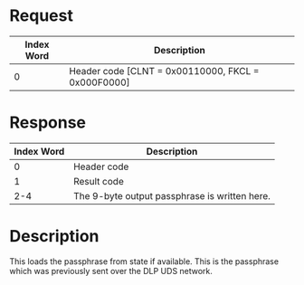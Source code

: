 # Request

| Index Word | Description                                          |
|------------|------------------------------------------------------|
| 0          | Header code \[CLNT = 0x00110000, FKCL = 0x000F0000\] |

# Response

| Index Word | Description                                   |
|------------|-----------------------------------------------|
| 0          | Header code                                   |
| 1          | Result code                                   |
| 2-4        | The 9-byte output passphrase is written here. |

# Description

This loads the passphrase from state if available. This is the
passphrase which was previously sent over the DLP UDS network.